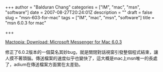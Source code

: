 +++
author = "Balduran Chang"
categories = ["IM", "mac", "msn", "software"]
date = 2007-08-27T20:24:01Z
description = ""
draft = false
slug = "msn-603-for-mac"
tags = ["IM", "mac", "msn", "software"]
title = "msn 6.0.3 for mac"

+++


[Mactopia: Download: Microsoft Messenger for Mac 6.0.3](http://www.microsoft.com/mac/downloads.aspx?pid=download&location=/mac/download/misc/messenger603.xml "Mactopia: Download: Microsoft Messenger for Mac 6.0.3")

修正了6.0.2版本的一個莫名其妙bug，就是關閉對話視窗引發整個程式結束，讓人摸不著頭腦。傳送檔案的速度似乎也變快了，這大概是mac上msn唯一的長處了，adium在傳送檔案方面實在太差勁。

